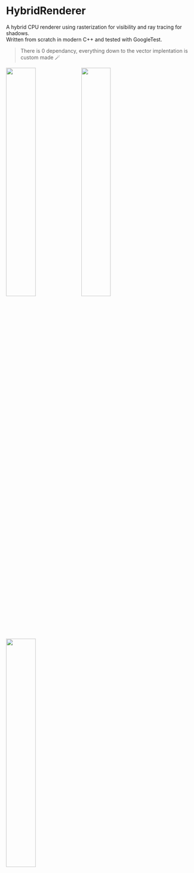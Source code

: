# HybridRenderer

A hybrid CPU renderer using rasterization for visibility and ray tracing for shadows. <br />
Written from scratch in modern C++ and tested with GoogleTest.

> There is 0 dependancy, everything down to the vector implentation is custom made 🪄

<img src="https://user-images.githubusercontent.com/25958978/213143173-cd18cfb2-d504-4497-8ec1-b6ebb0b5b426.gif" width="40%" height="40%"/>
<img src="https://user-images.githubusercontent.com/25958978/213143384-c1aeb058-e04c-44fb-9bae-b298588c85a0.gif" width="40%" height="40%"/>
<img src="https://user-images.githubusercontent.com/25958978/213143416-ae1e45a5-be61-4a26-8ca6-2fe31c805905.gif" width="40%" height="40%"/>
